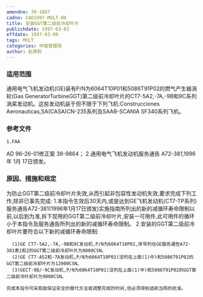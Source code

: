 ```yaml
---
amendno: 39-1867
cadno: CAD1997-MULT-08
title: 安装GGT第二级前冷却叶片
publishdate: 1997-03-03
effdate: 1997-03-09
tags: MULT
categories: 中南管理局
author: 赵燕莉
---
```


### 适用范围 
通用电气飞机发动机(GE)装有P/N为6064T10P01和5086T91P02的燃气产生器涡轮(Gas GeneratorTurbineGGT)第二级前冷却叶片的CT7-5A2,-7A,-9B和9C系列涡桨发动机。这些发动机装于但不限于下列飞机:Construcciones Aeronauticas,SA(CASA)CN-235系列及SAAB-SCANIA SF340系列飞机。

### 参考文件
    1.FAA 
AD 96-26-01修正案 39-9864；
    2.通用电气飞机发动机服务通告 A72-381,1996年 1月 17日颁发。


### 原因、措施和规定 
为防止GGT第二级前冷却叶片失效,从而引起非包容性发动机失效,要求完成下列工作,除非已事先完成: 
    1.本指令生效后30天内,或是达到GE飞机发动机(CT7-TP系列)服务通告A72-381(1996年1月17日颁发)实施指南所列出的新的减循环寿命限制以前,以后到为准,拆下现用的GGT第二级前冷却叶片,安装一可用件,此可用件的循环小于本指令及服务通告所列出的新的减循环寿命限制。 
    2.安装的GGT第二级前冷却叶片要符合以下新的减循环寿命限制: 
       
      (1)GE CT7-5A2,-7A,-9B和9C发动机,P/N为6064T10P01,序号列在GE服务通告A72-381表1和2的GGT第二级前冷却叶片为8000CSN。 
      (2)GE CT7-A52和-7A发动机,P/N为6064T10P01(没列在上面(1)中)和5086T91P02的GGT第二级前冷却叶片为12000CSN。 
      (3)GECT-9B/-9C发动机,P/N为6064T10P01(没列在上面(1)中)和5086T91P02的GGT第二级前冷叶却片为9000CSN。 

    完成本指令可采取能保证安全的替代方法或调整完成的时间,但必须得到适航当局的批准。
